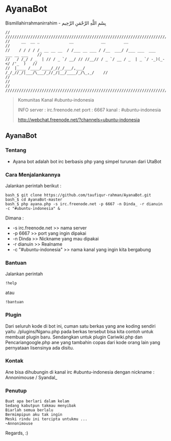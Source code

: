 # AyanaBot

Bismillahirrahmanirrahim - بِسْمِ اللَّهِ الرَّحْمَنِ الرَّحِيم

```
// /////////////////////////////////////////////////////////////////////////////////
//     __  __ _             __            __        __                            //
//    / / / / /_ __ __ __  / /___ __ ___ / /__  ___/ /___ ___  ___  ___ __ ___    //
//   / /_/ / _  | // / _ `/ __/ // //__// / _ `/ __ / _  | _ `/ -_)(_-</ /'_  )   //
//  |____ /____/____/_//_/___/,___/    /_/_//_/|___/\___/_//_/|__/____/_/\_,_/    //
//                                                                                // 
// /////////////////////////////////////////////////////////////////////////////////
```
>Komunitas Kanal #ubuntu-indonesia
>
>INFO
>server : irc.freenode.net
>port   : 6667
>kanal  : #ubuntu-indonesia
>
>http://webchat.freenode.net/?channels=ubuntu-indonesia

## AyanaBot

### Tentang

* Ayana bot adalah bot irc berbasis php yang simpel turunan dari UtaBot

### Cara Menjalankannya
Jalankan perintah berikut :
```
bash_$ git clone https://github.com/taufiqur-rahman/AyanaBot.git
bash_$ cd AyanaBot-master 
bash_$ php ayana.php -s irc.freenode.net -p 6667 -n Dinda_ -r dianuin -c "#ubuntu-indonesia" &
```

Dimana : 
* -s irc.freenode.net >> nama server
* -p 6667 >> port yang ingin dipakai
* -n Dinda >> Nickname yang mau dipakai
* -r dianuin >> Realname
* -c "#ubuntu-indonesia" >> nama kanal yang ingin kita bergabung

### Bantuan

Jalankan perintah
```
!help
```
atau
```
!bantuan
```

### Plugin
Dari seluruh kode di bot ini, cuman satu berkas yang ane koding sendiri yaitu ./plugins/Nganu.php pada berkas tersebut bisa kita contoh untuk membuat plugin baru.
Sendangkan untuk plugin Cariwiki.php dan Pencariangoogle.php ane yang tambahin copas dari kode orang lain yang pernyataan lisensinya ada disitu.

### Kontak
Ane bisa dihubungin di kanal irc #ubuntu-indonesia dengan nickname : Annonimouse / Syandal_

### Penutup
```
Buat apa berlari dalam kelam
Sedang kabutpun takmau menyibak
Biarlah semua berlalu
Bermimpipun aku tak ingin
Meski rindu ini tercipta untukmu ...
~Annonimouse
```

Regards, :)





 
